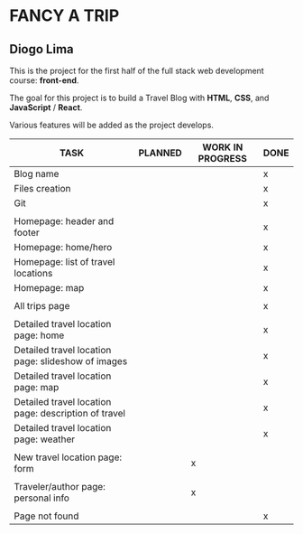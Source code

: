 # FANCY A TRIP
## Diogo Lima

This is the project for the first half of the full stack web development course: **front-end**.

The goal for this project is to build a Travel Blog with **HTML**, **CSS**, and **JavaScript** / **React**.

Various features will be added as the project develops.

|TASK|PLANNED|WORK IN PROGRESS|DONE
|-|-|-|-|
|Blog name| | | x |
|Files creation| | | x |
|Git| | | x |
| |
|Homepage: header and footer| | | x |
|Homepage: home/hero| | | x |
|Homepage: list of travel locations| | | x |
|Homepage: map| | | x |
| |
|All trips page| | | x |
| |
|Detailed travel location page: home| | | x |
|Detailed travel location page: slideshow of images| | | x |
|Detailed travel location page: map| | | x |
|Detailed travel location page: description of travel| | | x |
|Detailed travel location page: weather| | | x |
| |
|New travel location page: form| | x | |
| |
|Traveler/author page: personal info| | x | |
| |
|Page not found| | | x |